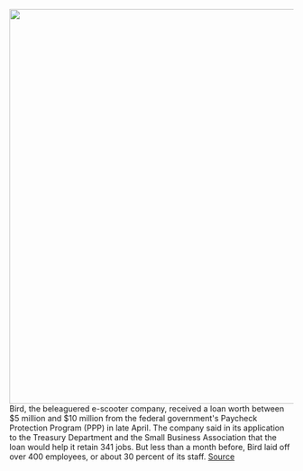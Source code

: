 <img src='https://cdn.vox-cdn.com/thumbor/3bIExmjLBcRWYC5SIsV4kuzBWik=/0x0:2040x1360/1200x800/filters:focal(857x517:1183x843)/cdn.vox-cdn.com/uploads/chorus_image/image/67022213/akrales_190321_3312_0044.5.jpg' width='700px' /><br/>
Bird, the beleaguered e-scooter company, received a loan worth between $5 million and $10 million from the federal government's Paycheck Protection Program (PPP) in late April. The company said in its application to the Treasury Department and the Small Business Association that the loan would help it retain 341 jobs. But less than a month before, Bird laid off over 400 employees, or about 30 percent of its staff.
<a href='https://www.theverge.com/2020/7/6/21314829/bird-covid-ppp-loan-names-av-lidar-scooter-mobility-layoffs'> Source <a/>